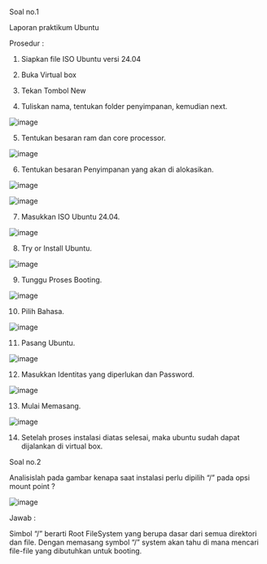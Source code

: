 Soal no.1

Laporan praktikum Ubuntu

Prosedur :

1. Siapkan file ISO Ubuntu versi 24.04

2. Buka Virtual box

3. Tekan Tombol New

4. Tuliskan nama, tentukan folder penyimpanan, kemudian next.

![image](https://github.com/user-attachments/assets/49a8861b-732e-46ac-9980-60c9738cd5b6)

5. Tentukan besaran ram dan core processor.

![image](https://github.com/user-attachments/assets/7c9e2464-1b39-48fc-8df4-50f9027e215b)

6. Tentukan besaran Penyimpanan yang akan di alokasikan.

![image](https://github.com/user-attachments/assets/95b0afab-e241-442e-8a08-1f8cf563df70)

![image](https://github.com/user-attachments/assets/7935f363-db6b-4362-9bc0-a0de99277b67)

7. Masukkan ISO Ubuntu 24.04.

![image](https://github.com/user-attachments/assets/f599b04a-cf22-4174-8ff5-f6edb72de7ac)

8. Try or Install Ubuntu.

![image](https://github.com/user-attachments/assets/0a565ce1-df8a-4f02-b649-43b9d75ab389)

9. Tunggu Proses Booting.

![image](https://github.com/user-attachments/assets/f2a20452-599f-4537-a287-dec9ead10f42)

10. Pilih Bahasa.

![image](https://github.com/user-attachments/assets/9700e68b-7b05-479a-ae64-4bcc430192f7)

11. Pasang Ubuntu.

![image](https://github.com/user-attachments/assets/43636a90-9bd6-41fc-b3a4-144047688ee2)

12. Masukkan Identitas yang diperlukan dan Password.

![image](https://github.com/user-attachments/assets/fd80877f-166a-46dd-a9d3-78e9c266bfbf)

13. Mulai Memasang.

![image](https://github.com/user-attachments/assets/870e3d15-8699-4bda-b9fd-1ec2280ca86c)

14. Setelah proses instalasi diatas selesai, maka ubuntu sudah dapat dijalankan di virtual box.








Soal no.2

Analisislah pada gambar kenapa saat instalasi perlu dipilih “/” pada opsi mount point ?

![image](https://github.com/user-attachments/assets/403ba503-53b0-4066-88bc-007bf81760f1)

Jawab : 

Simbol “/” berarti Root FileSystem yang berupa dasar dari semua direktori dan file. Dengan memasang symbol “/” system akan tahu di mana mencari file-file yang dibutuhkan untuk booting.
